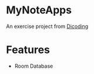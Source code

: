 # MyNoteApps
An exercise project from [Dicoding]("https://www.dicoding.com/")

# Features
- Room Database